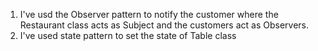 1) I've usd the Observer pattern to notify the customer where the Restaurant class acts as Subject and the customers act as Observers.
2) I've used state pattern to set the state of Table class 

